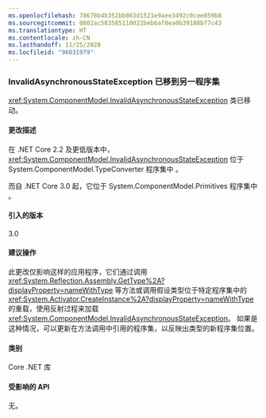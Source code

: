 ```yaml
---
ms.openlocfilehash: 78678b4b352bb063d1521e9aee3492c0cee059b8
ms.sourcegitcommit: 0802ac583585110022beb6af8ea0b39188b77c43
ms.translationtype: HT
ms.contentlocale: zh-CN
ms.lasthandoff: 11/25/2020
ms.locfileid: "96031979"
---
```

### <a name="invalidasynchronousstateexception-moved-to-another-assembly"></a>InvalidAsynchronousStateException 已移到另一程序集

<xref:System.ComponentModel.InvalidAsynchronousStateException> 类已移动。

#### <a name="change-description"></a>更改描述

在 .NET Core 2.2 及更低版本中，<xref:System.ComponentModel.InvalidAsynchronousStateException> 位于 System.ComponentModel.TypeConverter 程序集中  。

而自 .NET Core 3.0 起，它位于 System.ComponentModel.Primitives 程序集中  。

#### <a name="version-introduced"></a>引入的版本

3.0

#### <a name="recommended-action"></a>建议操作

此更改仅影响这样的应用程序，它们通过调用 <xref:System.Reflection.Assembly.GetType%2A?displayProperty=nameWithType> 等方法或调用假设类型位于特定程序集中的 <xref:System.Activator.CreateInstance%2A?displayProperty=nameWithType> 的重载，使用反射过程来加载 <xref:System.ComponentModel.InvalidAsynchronousStateException>。 如果是这种情况，可以更新在方法调用中引用的程序集，以反映出类型的新程序集位置。

#### <a name="category"></a>类别

Core .NET 库

#### <a name="affected-apis"></a>受影响的 API

无。

<!--

#### Affected APIs

- Not detectable via API analysis

-->
